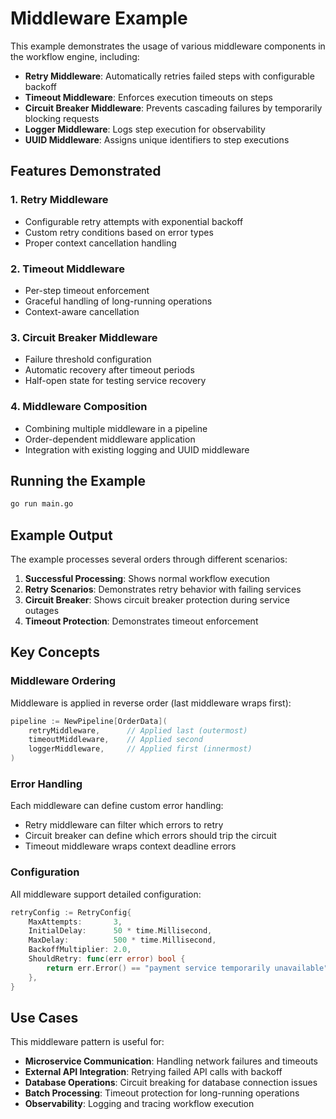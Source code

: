 # Middleware Example

This example demonstrates the usage of various middleware components in the workflow engine, including:

- **Retry Middleware**: Automatically retries failed steps with configurable backoff
- **Timeout Middleware**: Enforces execution timeouts on steps
- **Circuit Breaker Middleware**: Prevents cascading failures by temporarily blocking requests
- **Logger Middleware**: Logs step execution for observability
- **UUID Middleware**: Assigns unique identifiers to step executions

## Features Demonstrated

### 1. Retry Middleware
- Configurable retry attempts with exponential backoff
- Custom retry conditions based on error types
- Proper context cancellation handling

### 2. Timeout Middleware
- Per-step timeout enforcement
- Graceful handling of long-running operations
- Context-aware cancellation

### 3. Circuit Breaker Middleware
- Failure threshold configuration
- Automatic recovery after timeout periods
- Half-open state for testing service recovery

### 4. Middleware Composition
- Combining multiple middleware in a pipeline
- Order-dependent middleware application
- Integration with existing logging and UUID middleware

## Running the Example

```bash
go run main.go
```

## Example Output

The example processes several orders through different scenarios:

1. **Successful Processing**: Shows normal workflow execution
2. **Retry Scenarios**: Demonstrates retry behavior with failing services
3. **Circuit Breaker**: Shows circuit breaker protection during service outages
4. **Timeout Protection**: Demonstrates timeout enforcement

## Key Concepts

### Middleware Ordering
Middleware is applied in reverse order (last middleware wraps first):
```go
pipeline := NewPipeline[OrderData](
    retryMiddleware,      // Applied last (outermost)
    timeoutMiddleware,    // Applied second
    loggerMiddleware,     // Applied first (innermost)
)
```

### Error Handling
Each middleware can define custom error handling:
- Retry middleware can filter which errors to retry
- Circuit breaker can define which errors should trip the circuit
- Timeout middleware wraps context deadline errors

### Configuration
All middleware support detailed configuration:
```go
retryConfig := RetryConfig{
    MaxAttempts:       3,
    InitialDelay:      50 * time.Millisecond,
    MaxDelay:          500 * time.Millisecond,
    BackoffMultiplier: 2.0,
    ShouldRetry: func(err error) bool {
        return err.Error() == "payment service temporarily unavailable"
    },
}
```

## Use Cases

This middleware pattern is useful for:
- **Microservice Communication**: Handling network failures and timeouts
- **External API Integration**: Retrying failed API calls with backoff
- **Database Operations**: Circuit breaking for database connection issues
- **Batch Processing**: Timeout protection for long-running operations
- **Observability**: Logging and tracing workflow execution
